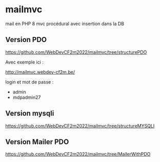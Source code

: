 # mailmvc
mail en PHP 8 mvc procédural avec insertion dans la DB

## Version PDO

https://github.com/WebDevCF2m2022/mailmvc/tree/structurePDO

Avec exemple ici :

http://mailmvc.webdev-cf2m.be/

login et mot de passe :
- admin
- mdpadmin27

## Version mysqli

https://github.com/WebDevCF2m2022/mailmvc/tree/structureMYSQLI

## Version Mailer PDO

https://github.com/WebDevCF2m2022/mailmvc/tree/MailerWithPDO
